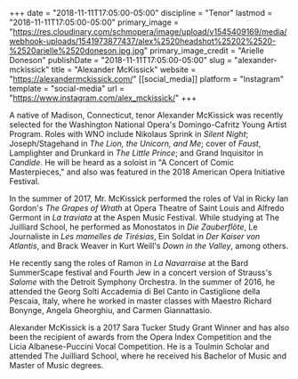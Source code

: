 +++
date = "2018-11-11T17:05:00-05:00"
discipline = "Tenor"
lastmod = "2018-11-11T17:05:00-05:00"
primary_image = "https://res.cloudinary.com/schmopera/image/upload/v1545409169/media/webhook-uploads/1541973877437/alex%2520headshot%25202%2520-%2520arielle%2520doneson.jpg.jpg"
primary_image_credit = "Arielle Doneson"
publishDate = "2018-11-11T17:05:00-05:00"
slug = "alexander-mckissick"
title = "Alexander McKissick"
website = "https://alexandermckissick.com/"
[[social_media]]
platform = "Instagram"
template = "social-media"
url = "https://www.instagram.com/alex_mckissick/"
+++

A native of Madison, Connecticut, tenor Alexander McKissick was recently selected for the Washington National Opera's Domingo-Cafritz Young Artist Program. Roles with WNO include Nikolaus Sprink in *Silent Night*; Joseph/Stagehand in *The Lion, the Unicorn, and Me*; cover of *Faust*, Lamplighter and Drunkard in *The Little Prince*; and Grand Inquisitor in *Candide*. He will be heard as a soloist in "A Concert of Comic Masterpieces," and also was featured in the 2018 American Opera Initiative Festival. 

In the summer of 2017, Mr. McKissick performed the roles of Val in Ricky Ian Gordon's *The Grapes of Wrath* at Opera Theatre of Saint Louis and Alfredo Germont in *La traviata* at the Aspen Music Festival. While studying at The Juilliard School, he performed as Monostatos in *Die Zauberflöte*, Le Journaliste in *Les mamelles de Tirésias*, Ein Soldat in *Der Kaiser von Atlantis*, and Brack Weaver in Kurt Weill's *Down in the Valley*, among others. 

He recently sang the roles of Ramon in *La Navarraise* at the Bard SummerScape festival and Fourth Jew in a concert version of Strauss's *Salome* with the Detroit Symphony Orchestra. In the summer of 2016, he attended the Georg Solti Accademia di Bel Canto in Castiglione della Pescaia, Italy, where he worked in master classes with Maestro Richard Bonynge, Angela Gheorghiu, and Carmen Giannattasio. 

Alexander McKissick is a 2017 Sara Tucker Study Grant Winner and has also been the recipient of awards from the Opera Index Competition and the Licia Albanese-Puccini Vocal Competition. He is a Toulmin Scholar and attended The Juilliard School, where he received his Bachelor of Music and Master of Music degrees.
